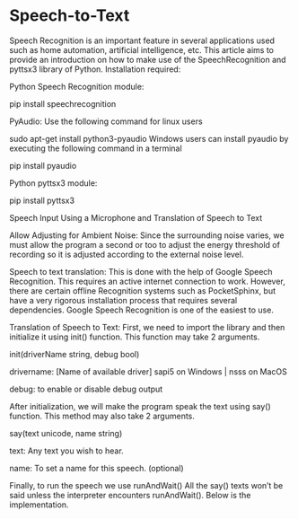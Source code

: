 # Speech-to-Text


Speech Recognition is an important feature in several applications used such as home automation, artificial intelligence, etc. This article aims to provide an introduction on how to make use of the SpeechRecognition and pyttsx3 library of Python.
Installation required: 
 

Python Speech Recognition module: 
 
pip install speechrecognition
 
PyAudio: Use the following command for linux users 
 
sudo apt-get install python3-pyaudio
Windows users can install pyaudio by executing the following command in a terminal 
 
pip install pyaudio
 
Python pyttsx3 module: 
 
pip install pyttsx3
 
Speech Input Using a Microphone and Translation of Speech to Text 
 

Allow Adjusting for Ambient Noise: Since the surrounding noise varies, we must allow the program a second or too to adjust the energy threshold of recording so it is adjusted according to the external noise level. 
 
Speech to text translation: This is done with the help of Google Speech Recognition. This requires an active internet connection to work. However, there are certain offline Recognition systems such as PocketSphinx, but have a very rigorous installation process that requires several dependencies. Google Speech Recognition is one of the easiest to use. 
 
Translation of Speech to Text:
First, we need to import the library and then initialize it using init() function. This function may take 2 arguments. 
 

init(driverName string, debug bool)
 

drivername: [Name of available driver] sapi5 on Windows | nsss on MacOS 
 
debug: to enable or disable debug output 
 
After initialization, we will make the program speak the text using say() function. 
This method may also take 2 arguments. 
 

say(text unicode, name string)
 

text: Any text you wish to hear. 
 
name: To set a name for this speech. (optional) 
 
Finally, to run the speech we use runAndWait() All the say() texts won’t be said unless the interpreter encounters runAndWait().
Below is the implementation.
